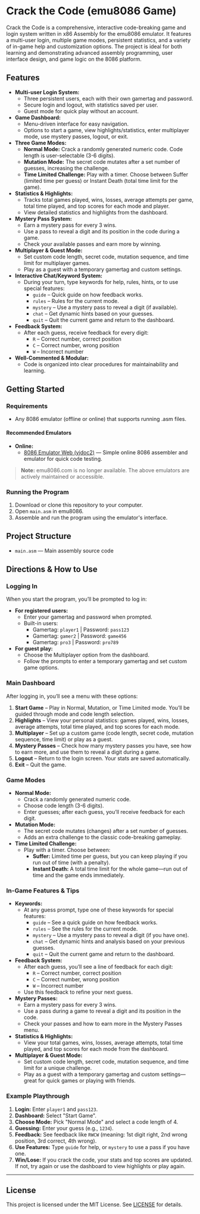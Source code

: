 


# Crack the Code (emu8086 Game)

Crack the Code is a comprehensive, interactive code-breaking game and login system written in x86 Assembly for the emu8086 emulator. It features a multi-user login, multiple game modes, persistent statistics, and a variety of in-game help and customization options. The project is ideal for both learning and demonstrating advanced assembly programming, user interface design, and game logic on the 8086 platform.



## Features

- **Multi-user Login System:**
	- Three persistent users, each with their own gamertag and password.
	- Secure login and logout, with statistics saved per user.
	- Guest mode for quick play without an account.
- **Game Dashboard:**
	- Menu-driven interface for easy navigation.
	- Options to start a game, view highlights/statistics, enter multiplayer mode, use mystery passes, logout, or exit.
- **Three Game Modes:**
	- **Normal Mode:** Crack a randomly generated numeric code. Code length is user-selectable (3-6 digits).
	- **Mutation Mode:** The secret code mutates after a set number of guesses, increasing the challenge.
	- **Time Limited Challenge:** Play with a timer. Choose between Suffer (limited time per guess) or Instant Death (total time limit for the game).
- **Statistics & Highlights:**
	- Tracks total games played, wins, losses, average attempts per game, total time played, and top scores for each mode and player.
	- View detailed statistics and highlights from the dashboard.
- **Mystery Pass System:**
	- Earn a mystery pass for every 3 wins.
	- Use a pass to reveal a digit and its position in the code during a game.
	- Check your available passes and earn more by winning.
- **Multiplayer & Guest Mode:**
	- Set custom code length, secret code, mutation sequence, and time limit for multiplayer games.
	- Play as a guest with a temporary gamertag and custom settings.
- **Interactive Chat/Keyword System:**
	- During your turn, type keywords for help, rules, hints, or to use special features:
		- `guide` – Quick guide on how feedback works.
		- `rules` – Rules for the current mode.
		- `mystery` – Use a mystery pass to reveal a digit (if available).
		- `chat` – Get dynamic hints based on your guesses.
		- `quit` – Quit the current game and return to the dashboard.
- **Feedback System:**
	- After each guess, receive feedback for every digit:
		- `R` – Correct number, correct position
		- `C` – Correct number, wrong position
		- `W` – Incorrect number
- **Well-Commented & Modular:**
	- Code is organized into clear procedures for maintainability and learning.



## Getting Started


### Requirements
- Any 8086 emulator (offline or online) that supports running .asm files.


#### Recommended Emulators
- **Online:**
	- [8086 Emulator Web (yjdoc2)](https://yjdoc2.github.io/8086-emulator-web/) — Simple online 8086 assembler and emulator for quick code testing.

> **Note:** emu8086.com is no longer available. The above emulators are actively maintained or accessible.

### Running the Program
1. Download or clone this repository to your computer.
2. Open `main.asm` in emu8086.
3. Assemble and run the program using the emulator's interface.

## Project Structure
- `main.asm` — Main assembly source code


## Directions & How to Use

### Logging In

When you start the program, you’ll be prompted to log in:

- **For registered users:**
	- Enter your gamertag and password when prompted.
	- Built-in users:
		- Gamertag: `player1` | Password: `pass123`
		- Gamertag: `gamer2`  | Password: `game456`
		- Gamertag: `pro3`    | Password: `pro789`
- **For guest play:**
	- Choose the Multiplayer option from the dashboard.
	- Follow the prompts to enter a temporary gamertag and set custom game options.

### Main Dashboard

After logging in, you’ll see a menu with these options:

1. **Start Game** – Play in Normal, Mutation, or Time Limited mode. You’ll be guided through mode and code length selection.
2. **Highlights** – View your personal statistics: games played, wins, losses, average attempts, total time played, and top scores for each mode.
3. **Multiplayer** – Set up a custom game (code length, secret code, mutation sequence, time limit) or play as a guest.
4. **Mystery Passes** – Check how many mystery passes you have, see how to earn more, and use them to reveal a digit during a game.
5. **Logout** – Return to the login screen. Your stats are saved automatically.
6. **Exit** – Quit the game.

### Game Modes

- **Normal Mode:**
	- Crack a randomly generated numeric code.
	- Choose code length (3-6 digits).
	- Enter guesses; after each guess, you’ll receive feedback for each digit.
- **Mutation Mode:**
	- The secret code mutates (changes) after a set number of guesses.
	- Adds an extra challenge to the classic code-breaking gameplay.
- **Time Limited Challenge:**
	- Play with a timer. Choose between:
		- **Suffer:** Limited time per guess, but you can keep playing if you run out of time (with a penalty).
		- **Instant Death:** A total time limit for the whole game—run out of time and the game ends immediately.

### In-Game Features & Tips

- **Keywords:**
	- At any guess prompt, type one of these keywords for special features:
		- `guide` – See a quick guide on how feedback works.
		- `rules` – See the rules for the current mode.
		- `mystery` – Use a mystery pass to reveal a digit (if you have one).
		- `chat` – Get dynamic hints and analysis based on your previous guesses.
		- `quit` – Quit the current game and return to the dashboard.
- **Feedback System:**
	- After each guess, you’ll see a line of feedback for each digit:
		- `R` – Correct number, correct position
		- `C` – Correct number, wrong position
		- `W` – Incorrect number
	- Use this feedback to refine your next guess.
- **Mystery Passes:**
	- Earn a mystery pass for every 3 wins.
	- Use a pass during a game to reveal a digit and its position in the code.
	- Check your passes and how to earn more in the Mystery Passes menu.
- **Statistics & Highlights:**
	- View your total games, wins, losses, average attempts, total time played, and top scores for each mode from the dashboard.
- **Multiplayer & Guest Mode:**
	- Set custom code length, secret code, mutation sequence, and time limit for a unique challenge.
	- Play as a guest with a temporary gamertag and custom settings—great for quick games or playing with friends.

### Example Playthrough

1. **Login:** Enter `player1` and `pass123`.
2. **Dashboard:** Select "Start Game".
3. **Choose Mode:** Pick "Normal Mode" and select a code length of 4.
4. **Guessing:** Enter your guess (e.g., `1234`).
5. **Feedback:** See feedback like `RWCW` (meaning: 1st digit right, 2nd wrong position, 3rd correct, 4th wrong).
6. **Use Features:** Type `guide` for help, or `mystery` to use a pass if you have one.
7. **Win/Lose:** If you crack the code, your stats and top scores are updated. If not, try again or use the dashboard to view highlights or play again.

---

## License
This project is licensed under the MIT License. See [LICENSE](LICENSE) for details.
